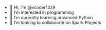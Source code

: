 - 👋 Hi, I’m @vcoder1229
- 👀 I’m interested in programming
- 🌱 I’m currently learning advanced Python
- 💞️ I’m looking to collaborate on Spark Projects


<!---
vcoder1229/vcoder1229 is a ✨ special ✨ repository because its `README.md` (this file) appears on your GitHub profile.
You can click the Preview link to take a look at your changes.
--->
